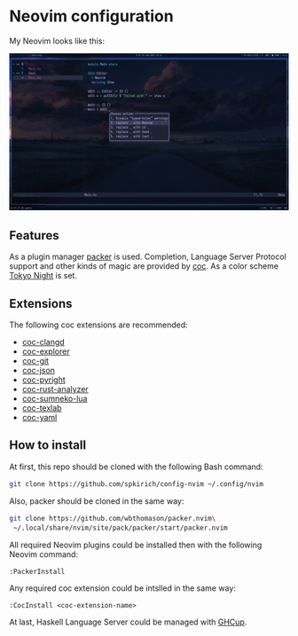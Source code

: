 # Neovim configuration

My Neovim looks like this:

![My Neovim Screenshot](screenshot.png)

## Features

As a plugin manager [packer](https://github.com/wbthomason/packer.nvim) is
used. Completion, Language Server Protocol support and other kinds of magic
are provided by [coc](https://github.com/neoclide/coc.nvim). As a color
scheme [Tokyo Night](https://github.com/folke/tokyonight.nvim) is set.

## Extensions

The following coc extensions are recommended:

- [coc-clangd](https://github.com/clangd/coc-clangd)
- [coc-explorer](https://github.com/weirongxu/coc-explorer)
- [coc-git](https://github.com/neoclide/coc-git)
- [coc-json](https://github.com/neoclide/coc-json)
- [coc-pyright](https://github.com/fannheyward/coc-pyright)
- [coc-rust-analyzer](https://github.com/fannheyward/coc-rust-analyzer)
- [coc-sumneko-lua](https://github.com/xiyaowong/coc-sumneko-lua)
- [coc-texlab](https://github.com/fannheyward/coc-texlab)
- [coc-yaml](https://github.com/neoclide/coc-yaml)

## How to install

At first, this repo should be cloned with the following Bash command:

``` bash
git clone https://github.com/spkirich/config-nvim ~/.config/nvim
```

Also, packer should be cloned in the same way:

``` bash
git clone https://github.com/wbthomason/packer.nvim\
 ~/.local/share/nvim/site/pack/packer/start/packer.nvim
```

All required Neovim plugins could be installed then with the following
Neovim command:

``` vim
:PackerInstall
```

Any required coc extension could be intslled in the same way:

``` vim
:CocInstall <coc-extension-name>
```

At last, Haskell Language Server could be managed with
[GHCup](https://www.haskell.org/ghcup/).
